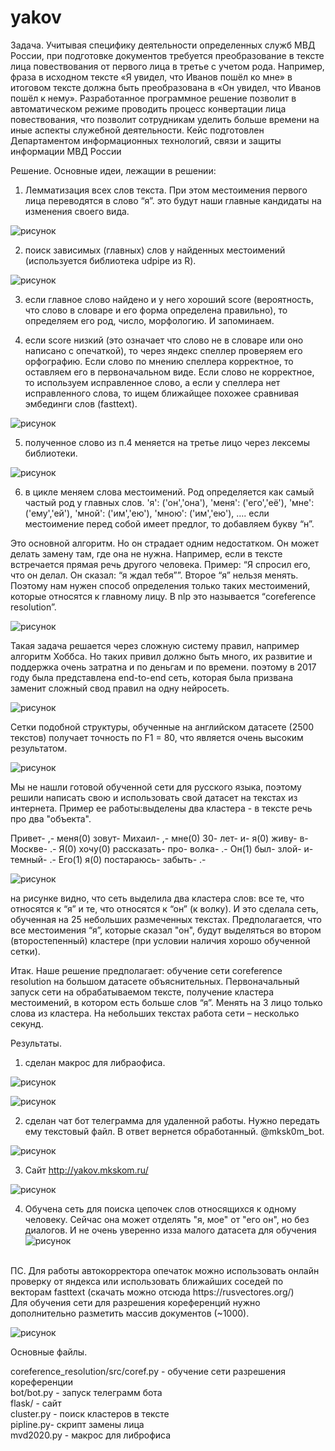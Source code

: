 # yakov
Задача.
Учитывая специфику деятельности определенных служб МВД России, при подготовке документов требуется преобразование в тексте лица повествования от первого лица в третье с учетом рода. Например, фраза в исходном тексте «Я увидел, что Иванов пошёл ко мне» в итоговом тексте должна быть преобразована в «Он увидел, что Иванов пошёл к нему». Разработанное программное решение позволит в автоматическом режиме проводить процесс конвертации лица повествования, что позволит сотрудникам уделить больше времени на иные аспекты служебной деятельности. Кейс подготовлен Департаментом информационных технологий, связи и защиты информации МВД России

Решение.
Основные идеи, лежащии в решении: 
1. Лемматизация всех слов текста. При этом местоимения первого лица переводятся в слово “я”. это будут наши главные кандидаты на изменения своего вида.

![рисунок](https://github.com/Kommunarus/yakov/blob/master/img/1.png)

2. поиск зависимых (главных) слов у найденных местоимений (используется библиотека udpipe из R).

![рисунок](https://github.com/Kommunarus/yakov/blob/master/img/2.png)

3. если главное слово найдено и у него хороший score (вероятность, что слово в словаре и его форма определена правильно), то определяем его род, число, морфологию. И запоминаем.

4. если score низкий (это означает что слово не в словаре или оно написано с опечаткой), то через яндекс спеллер проверяем его орфографию. Если слово по мнению спеллера корректное, то оставляем его в первоначальном виде. Если слово не корректное, то используем исправленное слово, а если у спеллера нет исправленного слова, то ищем ближайщее похожее сравнивая эмбединги слов (fasttext).

![рисунок](https://github.com/Kommunarus/yakov/blob/master/img/3.png)

5. полученное слово из п.4 меняется на третье лицо через лексемы библиотеки.

![рисунок](https://github.com/Kommunarus/yakov/blob/master/img/22.png)

6. в цикле меняем слова местоимений. Род определяется как самый частый род у главных слов.
		'я': ('он','она'),
		'меня': ('его','её'),
		'мне': ('ему','ей'),
		'мной': ('им','ею'),
		'мною': ('им','ею'),
		….
если местоимение перед собой имеет предлог, то добавляем букву “н”.


Это основной алгоритм. Но он страдает одним недостатком. Он может делать замену там, где она не нужна. Например, если в тексте встречается прямая речь другого человека. Пример:
“Я спросил его, что он делал. Он сказал: “я ждал тебя””.
Второе “я” нельзя менять. Поэтому нам нужен способ определения только таких местоимений, которые относятся к главному лицу. В nlp это называется “coreference resolution”.

![рисунок](https://github.com/Kommunarus/yakov/blob/master/img/4.png)

Такая задача решается через сложную систему правил, например алгоритм Хоббса.  Но таких привил должно быть много, их развитие и поддержка очень затратна и по деньгам и по времени. поэтому в 2017 году была представлена end-to-end сеть, которая была призвана заменит сложный свод правил на одну нейросеть. 


![рисунок](https://github.com/Kommunarus/yakov/blob/master/img/5.png)

Сетки подобной структуры, обученные на английском датасете (2500 текстов) получает  точность по F1 = 80, что является очень высоким результатом.

![рисунок](https://github.com/Kommunarus/yakov/blob/master/img/6.png)

Мы не нашли готовой обученной сети для русского языка, поэтому решили написать свою и использовать свой датасет на текстах из интернета. Пример ее работы:выделены два кластера - в тексте речь про два "объекта".

Привет- ,- меня(0) зовут- Михаил- ,- мне(0) 30- лет- и- я(0) живу- в- Москве- .- Я(0) хочу(0) рассказать- про- волка- .- Он(1) был- злой- и- темный- .- Его(1) я(0) постараюсь- забыть- .-

![рисунок](https://github.com/Kommunarus/yakov/blob/master/img/21.png)

на рисунке видно, что сеть выделила два кластера слов: все те, что относятся к “я” и те, что относятся к “он” (к волку). И это сделала сеть, обученная на 25 небольших размеченных текстах. Предполагается, что все местоимения “я”, которые сказал "он", будут выделяться во втором (второстепенный) кластере (при условии наличия хорошо обученной сетки).

Итак. Наше решение предполагает: обучение сети  coreference resolution на большом датасете объяснительных. Первоначальный запуск сети на обрабатываемом тексте, получение кластера местоимений, в котором есть больше слов “я”. Менять на 3 лицо только слова из кластера. На небольших текстах работа сети – несколько секунд.


Результаты.
1. сделан макрос для либраофиса.

![рисунок](https://github.com/Kommunarus/yakov/blob/master/img/31.png)


![рисунок](https://github.com/Kommunarus/yakov/blob/master/img/33.png)


2. сделан чат бот телеграмма для удаленной работы. Нужно передать ему текстовый файл. В ответ вернется обработанный.
@mksk0m_bot. 

![рисунок](https://github.com/Kommunarus/yakov/blob/master/img/30.png)

3. Сайт http://yakov.mkskom.ru/

![рисунок](https://github.com/Kommunarus/yakov/blob/master/img/32.png)


4. Обучена сеть для поиска цепочек слов относящихся к одному человеку. Сейчас она может отделять "я, мое" от "его он", но без диалогов.  И не очень уверенно изза малого датасета для обучения
![рисунок](https://github.com/Kommunarus/yakov/blob/master/img/50.png)

<br />
ПС.
Для работы автокорректора опечаток можно использовать онлайн проверку от яндекса или использовать ближайших соседей по векторам fasttext (скачать можно отсюда https://rusvectores.org/) <br />
Для обучения сети для разрешения кореференций нужно дополнительно разметить массив документов (~1000). 

![рисунок](https://github.com/Kommunarus/yakov/blob/master/img/40.png)


Основные файлы.

coreference_resolution/src/coref.py - обучение сети разрешения кореференции  <br />
bot/bot.py - запуск телеграмм бота <br />
flask/ - сайт <br />
cluster.py - поиск кластеров в тексте <br />
pipline.py- скрипт замены лица <br />
mvd2020.py - макрос для либрофиса <br />
